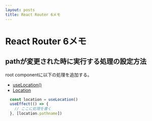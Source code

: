 ```yaml
---
layout: posts
title: React Router 6メモ
---
```


# React Router 6メモ

## pathが変更された時に実行する処理の設定方法

root componentに以下の処理を追加する。  

* [useLocation()](https://reactrouter.com/docs/en/v6/api#uselocation)
* [Location](https://github.com/remix-run/history/blob/main/docs/api-reference.md#location)

```ts
  const location = useLocation()
  useEffect(() => {
    // ここに処理を書く
  }, [location.pathname])
```
